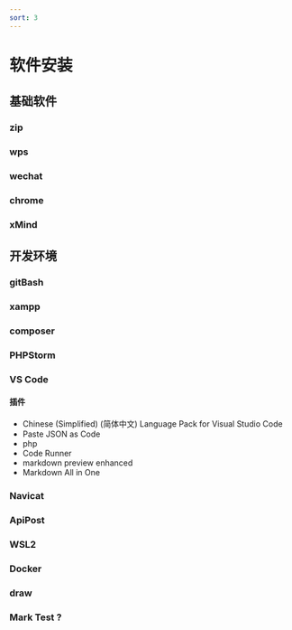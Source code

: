 ```yaml
---
sort: 3
---
```


# 软件安装

## 基础软件
### zip
### wps
### wechat
### chrome
### xMind


## 开发环境

### gitBash
### xampp
### composer
### PHPStorm
### VS Code
#### 插件

* Chinese (Simplified) (简体中文) Language Pack for Visual Studio Code
* Paste JSON as Code
* php
* Code Runner
* markdown preview enhanced
* Markdown All in One 

### Navicat
### ApiPost
### WSL2
### Docker
### draw

### Mark Test ?
